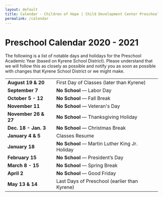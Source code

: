 ```yaml
---
layout: default
title: Calendar - Children of Hope | Child Development Center Preschool
permalink: /calendar
---
```


Preschool Calendar 2020 - 2021
===

The following is a list of notable days and holidays for the Preschool Academic
Year (based on Kyrene School District). Please understand that we will follow this
as closely as possible and notify you as soon as possible with changes that Kyrene
School District or we might make.

<table class="ui basic events table">
  <tr>
    <td><b>August 19 & 20</b></td>
    <td>First Day of Classes (later than Kyrene)</td>
  </tr>
  <tr>
    <td><b>September 7</b></td>
    <td><b>No School</b> &mdash; Labor Day</td>
  </tr>
  <tr>
    <td><b>October 5 - 12</b></td>
    <td><b>No School</b> &mdash; Fall Break</td>
  </tr>
  <tr>
    <td><b>November 11</b></td>
    <td><b>No School</b> &mdash; Veteran's Day</td>
  </tr>
  <tr>
    <td><b>November 26 & 27</b></td>
    <td><b>No School</b> &mdash; Thanksgiving Holiday</td>
  </tr>
  <tr>
    <td><b>Dec. 18 - Jan. 3</b></td>
    <td><b>No School</b> &mdash; Christmas Break</td>
  </tr>
  <tr>
    <td><b>January 4 & 5</b></td>
    <td>Classes Resume</td>
  </tr>
  <tr>
    <td><b>January 18</b></td>
    <td><b>No School</b> &mdash; Martin Luther King Jr. Holiday</td>
  </tr>
  <tr>
    <td><b>February 15</b></td>
    <td><b>No School</b> &mdash; President’s Day</td>
  </tr>
  <tr>
    <td><b>March 8 - 15</b></td>
    <td><b>No School</b> &mdash; Spring Break</td>
  </tr>
  <tr>
    <td><b>April 2</b></td>
    <td><b>No School</b> &mdash; Good Friday</td>
  </tr>
  <tr>
    <td><b>May 13 & 14</b></td>
    <td>Last Days of Preschool (earlier than Kyrene)</td>
  </tr>
</table>

